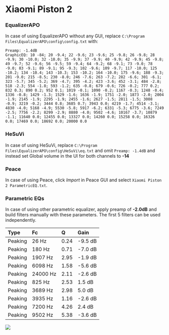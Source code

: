 # Xiaomi Piston 2

### EqualizerAPO
In case of using EqualizerAPO without any GUI, replace `C:\Program Files\EqualizerAPO\config\config.txt`
with:
```
Preamp: -1.4dB
GraphicEQ: 10 -84; 20 -9.4; 22 -9.6; 23 -9.6; 25 -9.8; 26 -9.8; 28 -9.9; 30 -10.0; 32 -10.0; 35 -9.9; 37 -9.9; 40 -9.9; 42 -9.9; 45 -9.8; 49 -9.7; 52 -9.6; 56 -9.5; 59 -9.4; 64 -9.2; 68 -9.1; 73 -9.0; 78 -9.0; 83 -9.1; 89 -9.1; 95 -9.3; 102 -9.6; 109 -9.7; 117 -10.0; 125 -10.2; 134 -10.4; 143 -10.3; 153 -10.2; 164 -10.0; 175 -9.6; 188 -9.3; 201 -9.0; 215 -8.5; 230 -8.0; 246 -7.6; 263 -7.2; 282 -6.6; 301 -6.1; 323 -5.7; 345 -5.2; 369 -4.7; 395 -4.2; 423 -3.6; 452 -3.1; 484 -2.8; 518 -2.3; 554 -1.8; 593 -1.2; 635 -0.8; 679 -0.6; 726 -0.2; 777 0.2; 832 0.3; 890 0.2; 952 0.1; 1019 -0.1; 1090 -0.2; 1167 -0.3; 1248 -0.4; 1336 -0.8; 1429 -1.3; 1529 -1.6; 1636 -1.9; 1751 -2.0; 1873 -2.0; 2004 -1.9; 2145 -1.9; 2295 -1.9; 2455 -1.6; 2627 -1.5; 2811 -1.5; 3008 -0.9; 3219 -0.2; 3444 0.8; 3685 0.7; 3943 0.0; 4219 -1.7; 4514 -3.1; 4830 -4.0; 5168 -4.9; 5530 -5.8; 5917 -6.2; 6331 -5.3; 6775 -3.6; 7249 -2.5; 7756 -2.2; 8299 -2.9; 8880 -4.0; 9502 -4.6; 10167 -3.7; 10879 -1.1; 11640 0.0; 12455 0.0; 13327 0.0; 14260 0.0; 15258 0.0; 16326 0.0; 17469 0.0; 18692 0.0; 20000 0.0
```

### HeSuVi
In case of using HeSuVi, replace `C:\Program Files\EqualizerAPO\config\HeSuVi\eq.txt` and omit `Preamp:
-1.4dB` and instead set Global volume in the UI for both channels to **-14**

### Peace
In case of using Peace, click *Import* in Peace GUI and select `Xiaomi Piston 2 ParametricEQ.txt`.

### Parametric EQs
In case of using other parametric equalizer, apply preamp of **-2.0dB** and build filters manually with
these parameters. The first 5 filters can be used independently.

| Type    | Fc       |    Q | Gain    |
|:--------|:---------|:-----|:--------|
| Peaking | 26 Hz    | 0.24 | -9.5 dB |
| Peaking | 180 Hz   | 0.71 | -7.0 dB |
| Peaking | 1907 Hz  | 2.95 | -1.9 dB |
| Peaking | 6098 Hz  | 1.58 | -5.6 dB |
| Peaking | 24000 Hz | 2.11 | -2.6 dB |
| Peaking | 825 Hz   | 2.53 | 1.5 dB  |
| Peaking | 3689 Hz  | 2.98 | 5.0 dB  |
| Peaking | 3935 Hz  | 1.16 | -2.6 dB |
| Peaking | 7200 Hz  | 4.26 | 2.4 dB  |
| Peaking | 9502 Hz  | 5.38 | -3.6 dB |

![](https://raw.githubusercontent.com/jaakkopasanen/AutoEq/master/results/innerfidelity/sbaf-serious/Xiaomi%20Piston%202/Xiaomi%20Piston%202.png)